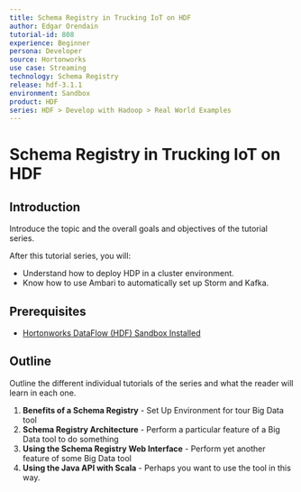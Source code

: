 ```yaml
---
title: Schema Registry in Trucking IoT on HDF
author: Edgar Orendain
tutorial-id: 808
experience: Beginner
persona: Developer
source: Hortonworks
use case: Streaming
technology: Schema Registry
release: hdf-3.1.1
environment: Sandbox
product: HDF
series: HDF > Develop with Hadoop > Real World Examples
---
```


# Schema Registry in Trucking IoT on HDF

## Introduction

Introduce the topic and the overall goals and objectives of the tutorial series.

After this tutorial series, you will:
-   Understand how to deploy HDP in a cluster environment.
-   Know how to use Ambari to automatically set up Storm and Kafka.


## Prerequisites

-   [Hortonworks DataFlow (HDF) Sandbox Installed](https://hortonworks.com/downloads/#sandbox)


## Outline

Outline the different individual tutorials of the series and what the reader will learn in each one.

1.  **Benefits of a Schema Registry** - Set Up Environment for tour Big Data tool
2.  **Schema Registry Architecture** - Perform a particular feature of a Big Data tool to do something
3.  **Using the Schema Registry Web Interface** - Perform yet another feature of some Big Data tool
4.  **Using the Java API with Scala** - Perhaps you want to use the tool in this way.
